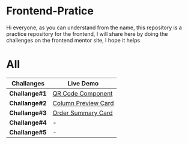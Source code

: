 # Frontend-Pratice

Hi everyone, as you can understand from the name, this repository is a practice repository for the frontend, I will share here by doing the challenges on the frontend mentor site, I hope it helps

# All 

|Challanges               |Live Demo                         |
|----------------|-----------------------------|
|**Challange#1** |[QR Code Component](https://frontend-challange-1.vercel.app/)|
|**Challange#2** |[Column Preview Card](https://frontend-challange-2.vercel.app/)|
|**Challange#3** |[Order Summary Card](https://frontend-challange-1.vercel.app/)|
|**Challange#4** |-[](https://frontend-challange-1.vercel.app/)|
|**Challange#5** |-[](https://frontend-challange-1.vercel.app/)|